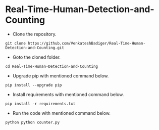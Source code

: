 # Real-Time-Human-Detection-and-Counting


- Clone the repository.
```
git clone https://github.com/VenkateshBadiger/Real-Time-Human-Detection-and-Counting.git
```
- Goto the cloned folder.
```
cd Real-Time-Human-Detection-and-Counting

```
- Upgrade pip with mentioned command below.
```
pip install --upgrade pip
```
- Install requirements with mentioned command below.
```
pip install -r requirements.txt
```
- Run the code with mentioned command below.

` python python counter.py `


